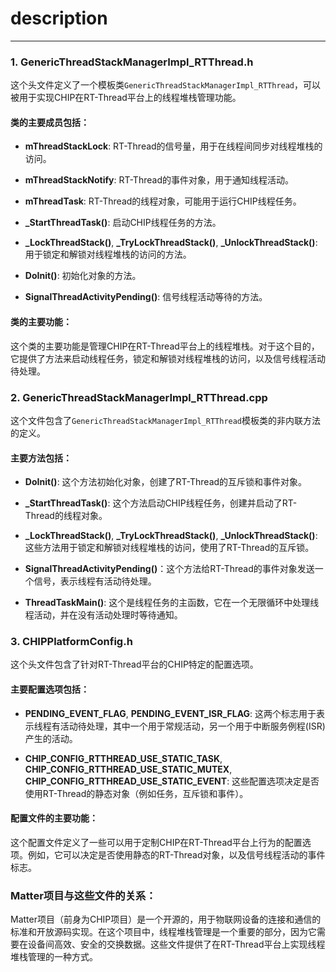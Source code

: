 # description

---

### 1. GenericThreadStackManagerImpl_RTThread.h

这个头文件定义了一个模板类`GenericThreadStackManagerImpl_RTThread`，可以被用于实现CHIP在RT-Thread平台上的线程堆栈管理功能。

#### 类的主要成员包括：

- **mThreadStackLock**: RT-Thread的信号量，用于在线程间同步对线程堆栈的访问。

- **mThreadStackNotify**: RT-Thread的事件对象，用于通知线程活动。

- **mThreadTask**: RT-Thread的线程对象，可能用于运行CHIP线程任务。

- **\_StartThreadTask()**: 启动CHIP线程任务的方法。

- **\_LockThreadStack()**, **\_TryLockThreadStack()**, **\_UnlockThreadStack()**: 用于锁定和解锁对线程堆栈的访问的方法。

- **DoInit()**: 初始化对象的方法。

- **SignalThreadActivityPending()**: 信号线程活动等待的方法。

#### 类的主要功能：

这个类的主要功能是管理CHIP在RT-Thread平台上的线程堆栈。对于这个目的，它提供了方法来启动线程任务，锁定和解锁对线程堆栈的访问，以及信号线程活动待处理。

### 2. GenericThreadStackManagerImpl_RTThread.cpp

这个文件包含了`GenericThreadStackManagerImpl_RTThread`模板类的非内联方法的定义。

#### 主要方法包括：

- **DoInit()**: 这个方法初始化对象，创建了RT-Thread的互斥锁和事件对象。

- **\_StartThreadTask()**: 这个方法启动CHIP线程任务，创建并启动了RT-Thread的线程对象。

- **\_LockThreadStack()**, **\_TryLockThreadStack()**, **\_UnlockThreadStack()**: 这些方法用于锁定和解锁对线程堆栈的访问，使用了RT-Thread的互斥锁。

- **SignalThreadActivityPending()**：这个方法给RT-Thread的事件对象发送一个信号，表示线程有活动待处理。

- **ThreadTaskMain()**: 这个是线程任务的主函数，它在一个无限循环中处理线程活动，并在没有活动处理时等待通知。

### 3. CHIPPlatformConfig.h

这个头文件包含了针对RT-Thread平台的CHIP特定的配置选项。

#### 主要配置选项包括：

- **PENDING_EVENT_FLAG**, **PENDING_EVENT_ISR_FLAG**: 这两个标志用于表示线程有活动待处理，其中一个用于常规活动，另一个用于中断服务例程(ISR)产生的活动。

- **CHIP_CONFIG_RTTHREAD_USE_STATIC_TASK**, **CHIP_CONFIG_RTTHREAD_USE_STATIC_MUTEX**, **CHIP_CONFIG_RTTHREAD_USE_STATIC_EVENT**: 这些配置选项决定是否使用RT-Thread的静态对象（例如任务，互斥锁和事件）。

#### 配置文件的主要功能：

这个配置文件定义了一些可以用于定制CHIP在RT-Thread平台上行为的配置选项。例如，它可以决定是否使用静态的RT-Thread对象，以及信号线程活动的事件标志。

### Matter项目与这些文件的关系：

Matter项目（前身为CHIP项目）是一个开源的，用于物联网设备的连接和通信的标准和开放源码实现。在这个项目中，线程堆栈管理是一个重要的部分，因为它需要在设备间高效、安全的交换数据。这些文件提供了在RT-Thread平台上实现线程堆栈管理的一种方式。